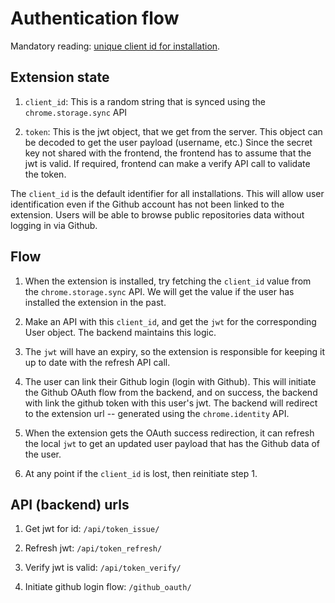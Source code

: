 # Authentication flow

Mandatory reading: [unique client id for installation](https://stackoverflow.com/a/23854032/1469222).

## Extension state

1.  `client_id`: This is a random string that is synced using the `chrome.storage.sync` API

2.  `token`: This is the jwt object, that we get from the server. This object can be decoded to get the user payload (username, etc.) Since the secret key not shared with the frontend, the frontend has to assume that the jwt is valid. If required, frontend can make a verify API call to validate the token.

The `client_id` is the default identifier for all installations. This will allow user identification even if the Github account has not been linked to the extension. Users will be able to browse public repositories data without logging in via Github.

## Flow

1.  When the extension is installed, try fetching the `client_id` value from the `chrome.storage.sync` API. We will get the value if the user has installed the extension in the past.

2.  Make an API with this `client_id`, and get the `jwt` for the corresponding User object. The backend maintains this logic.

3.  The `jwt` will have an expiry, so the extension is responsible for keeping it up to date with the refresh API call.

4.  The user can link their Github login (login with Github). This will initiate the Github OAuth flow from the backend, and on success, the backend with link the github token with this user's jwt. The backend will redirect to the extension url -- generated using the `chrome.identity` API.

5.  When the extension gets the OAuth success redirection, it can refresh the local `jwt` to get an updated user payload that has the Github data of the user.

6.  At any point if the `client_id` is lost, then reinitiate step 1.

## API (backend) urls

1.  Get jwt for id: `/api/token_issue/`

2.  Refresh jwt: `/api/token_refresh/`

3.  Verify jwt is valid: `/api/token_verify/`

4.  Initiate github login flow: `/github_oauth/`

